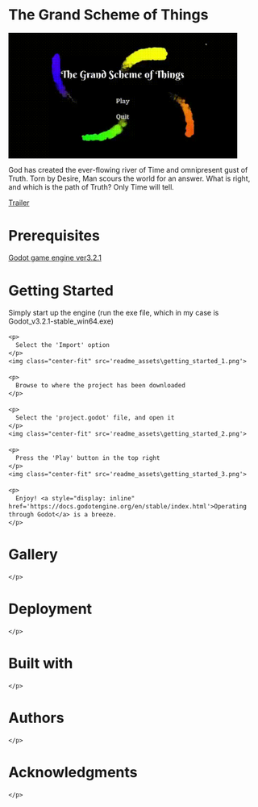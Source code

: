 <body>

  <div style="display:flex; flex-direction: column;">
    <h1> The Grand Scheme of Things </h1>
    <img src="readme_assets/intro.gif" alt="Youtube_trailer" width='90%' height='auto' onmouseover="width='100%'"/>
    <p>
      God has created the ever-flowing river of Time and omnipresent gust of Truth. 
      Torn by Desire, Man scours the world for an answer. 
      What is right, and which is the path of Truth? Only Time will tell.
    </p>
    <a href='https://www.youtube.com/watch?v=BIx0HM_9wcU'>Trailer</a>
  </div>


  <div class="main_container">
    <h1> Prerequisites </h1>
    <a class='tabspace' href='https://godotengine.org/download/windows'> Godot game engine ver3.2.1 </a>
  </div>


  <div class="main_container">
    <h1> Getting Started </h1>
    <p>
      Simply start up the engine (run the exe file, which in my case is Godot_v3.2.1-stable_win64.exe)
    </p>

    <p>
      Select the 'Import' option 
    </p>
    <img class="center-fit" src='readme_assets\getting_started_1.png'>
    
    <p>
      Browse to where the project has been downloaded
    </p>
    
    <p>
      Select the 'project.godot' file, and open it
    </p>
    <img class="center-fit" src='readme_assets\getting_started_2.png'>
    
    <p>
      Press the 'Play' button in the top right
    </p>
    <img class="center-fit" src='readme_assets\getting_started_3.png'>
    
    <p>
      Enjoy! <a style="display: inline" href='https://docs.godotengine.org/en/stable/index.html'>Operating through Godot</a> is a breeze.
    </p>

  </div>


  <div class="main_container">
    <h1> Gallery </h1>
    <p>
      
    </p>
  </div>

  

  <div class="main_container">
    <h1> Deployment </h1>
    <p>
      
    </p>
  </div>


  <div class="main_container">
    <h1> Built with </h1>
    <p>
      
    </p>
  </div>

  

  <div class="main_container">
    <h1> Authors </h1>
    <p>
      
    </p>
  </div>


  <div class="main_container">
    <h1> Acknowledgments </h1>
    <p>
      
    </p>
  </div>

</body>
